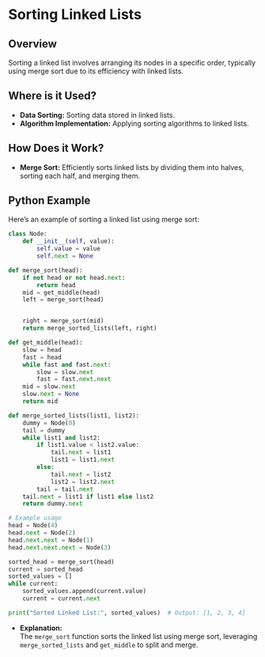# **Sorting Linked Lists**

## **Overview**

Sorting a linked list involves arranging its nodes in a specific order, typically using merge sort due to its efficiency with linked lists.

## **Where is it Used?**

- **Data Sorting:** Sorting data stored in linked lists.
- **Algorithm Implementation:** Applying sorting algorithms to linked lists.

## **How Does it Work?**

- **Merge Sort:** Efficiently sorts linked lists by dividing them into halves, sorting each half, and merging them.

## **Python Example**

Here’s an example of sorting a linked list using merge sort:

```python
class Node:
    def __init__(self, value):
        self.value = value
        self.next = None

def merge_sort(head):
    if not head or not head.next:
        return head
    mid = get_middle(head)
    left = merge_sort(head)


    right = merge_sort(mid)
    return merge_sorted_lists(left, right)

def get_middle(head):
    slow = head
    fast = head
    while fast and fast.next:
        slow = slow.next
        fast = fast.next.next
    mid = slow.next
    slow.next = None
    return mid

def merge_sorted_lists(list1, list2):
    dummy = Node(0)
    tail = dummy
    while list1 and list2:
        if list1.value < list2.value:
            tail.next = list1
            list1 = list1.next
        else:
            tail.next = list2
            list2 = list2.next
        tail = tail.next
    tail.next = list1 if list1 else list2
    return dummy.next

# Example usage
head = Node(4)
head.next = Node(2)
head.next.next = Node(1)
head.next.next.next = Node(3)

sorted_head = merge_sort(head)
current = sorted_head
sorted_values = []
while current:
    sorted_values.append(current.value)
    current = current.next

print("Sorted Linked List:", sorted_values)  # Output: [1, 2, 3, 4]
```

- **Explanation:**  
  The `merge_sort` function sorts the linked list using merge sort, leveraging `merge_sorted_lists` and `get_middle` to split and merge.

